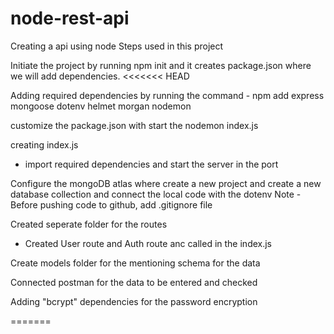 # node-rest-api
Creating a api using node
Steps used in this project

Initiate the project by running npm init and it creates package.json where we will add dependencies.
<<<<<<< HEAD

Adding required dependencies by running the command - npm add express mongoose dotenv helmet morgan nodemon

customize the package.json with start the nodemon index.js

creating index.js
 - import required dependencies and start the server in the port

Configure the mongoDB atlas where create a new project and create a new database collection and connect the local code with the dotenv
Note - Before pushing code to github, add .gitignore file

Created seperate folder for the routes
 - Created User route and Auth route anc called in the index.js

Create models folder for the mentioning schema for the data

Connected postman for the data to be entered and checked

Adding "bcrypt" dependencies for the password encryption

=======
>>>>>>>
